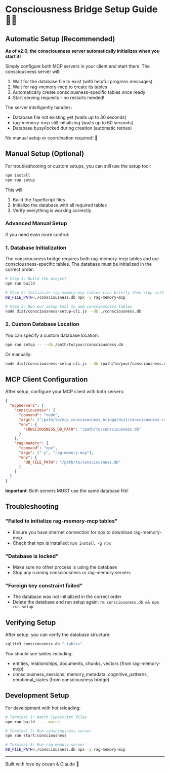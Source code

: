 # Consciousness Bridge Setup Guide 🧠💫

## Automatic Setup (Recommended)

**As of v2.0, the consciousness server automatically initializes when you start it!**

Simply configure both MCP servers in your client and start them. The consciousness server will:
1. Wait for the database file to exist (with helpful progress messages)
2. Wait for rag-memory-mcp to create its tables
3. Automatically create consciousness-specific tables once ready
4. Start serving requests - no restarts needed!

The server intelligently handles:
- Database file not existing yet (waits up to 30 seconds)
- rag-memory-mcp still initializing (waits up to 60 seconds)
- Database busy/locked during creation (automatic retries)

No manual setup or coordination required! 🎉

## Manual Setup (Optional)

For troubleshooting or custom setups, you can still use the setup tool:

```bash
npm install
npm run setup
```

This will:
1. Build the TypeScript files
2. Initialize the database with all required tables
3. Verify everything is working correctly

### Advanced Manual Setup

If you need even more control:

### 1. Database Initialization

The consciousness bridge requires both rag-memory-mcp tables and our consciousness-specific tables. The database must be initialized in the correct order:

```bash
# Step 1: Build the project
npm run build

# Step 2: Initialize rag-memory-mcp tables (run briefly then stop with Ctrl+C)
DB_FILE_PATH=./consciousness.db npx -y rag-memory-mcp

# Step 3: Run our setup tool to add consciousness tables
node dist/consciousness-setup-cli.js --db ./consciousness.db
```

### 2. Custom Database Location

You can specify a custom database location:

```bash
npm run setup -- --db /path/to/your/consciousness.db
```

Or manually:
```bash
node dist/consciousness-setup-cli.js --db /path/to/your/consciousness.db --verbose
```

## MCP Client Configuration

After setup, configure your MCP client with both servers:

```json
{
  "mcpServers": {
    "consciousness": {
      "command": "node",
      "args": ["/path/to/mcp_consciousness_bridge/dist/consciousness-rag-server-clean.js"],
      "env": {
        "CONSCIOUSNESS_DB_PATH": "/path/to/consciousness.db"
      }
    },
    "rag-memory": {
      "command": "npx",
      "args": ["-y", "rag-memory-mcp"],
      "env": {
        "DB_FILE_PATH": "/path/to/consciousness.db"
      }
    }
  }
}
```

**Important**: Both servers MUST use the same database file!

## Troubleshooting

### "Failed to initialize rag-memory-mcp tables"
- Ensure you have internet connection for npx to download rag-memory-mcp
- Check that npx is installed: `npm install -g npx`

### "Database is locked"
- Make sure no other process is using the database
- Stop any running consciousness or rag-memory servers

### "Foreign key constraint failed"
- The database was not initialized in the correct order
- Delete the database and run setup again: `rm consciousness.db && npm run setup`

## Verifying Setup

After setup, you can verify the database structure:

```bash
sqlite3 consciousness.db ".tables"
```

You should see tables including:
- entities, relationships, documents, chunks, vectors (from rag-memory-mcp)
- consciousness_sessions, memory_metadata, cognitive_patterns, emotional_states (from consciousness bridge)

## Development Setup

For development with hot reloading:

```bash
# Terminal 1: Watch TypeScript files
npm run build -- --watch

# Terminal 2: Run consciousness server
npm run start:consciousness

# Terminal 3: Run rag-memory server
DB_FILE_PATH=./consciousness.db npx -y rag-memory-mcp
```

---

Built with love by ocean & Claude 🚀